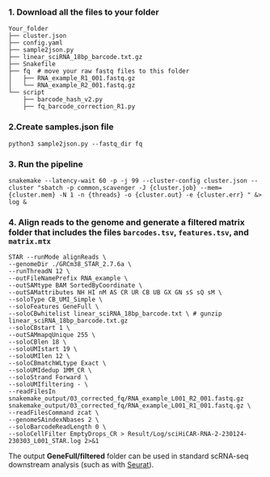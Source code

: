 ### 1. Download all the files to your folder
```
Your_folder
├── cluster.json
├── config.yaml
├── sample2json.py
├── linear_sciRNA_18bp_barcode.txt.gz
├── Snakefile
├── fq  # move your raw fastq files to this folder
│   ├── RNA_example_R1_001.fastq.gz
│   └── RNA_example_R2_001.fastq.gz
└── script
    ├── barcode_hash_v2.py
    ├── fq_barcode_correction_R1.py
```

### 2.Create samples.json file

`python3 sample2json.py --fastq_dir fq`

### 3. Run the pipeline

`snakemake --latency-wait 60 -p -j 99 --cluster-config cluster.json --cluster "sbatch -p common,scavenger -J {cluster.job} --mem={cluster.mem} -N 1 -n {threads} -o {cluster.out} -e {cluster.err} " &> log &`

### 4. Align reads to the genome and generate a filtered matrix folder that includes the files `barcodes.tsv`, `features.tsv`, and `matrix.mtx`
```
STAR --runMode alignReads \
--genomeDir ./GRCm38_STAR_2.7.6a \
--runThreadN 12 \
--outFileNamePrefix RNA_example \
--outSAMtype BAM SortedByCoordinate \
--outSAMattributes NH HI nM AS CR UR CB UB GX GN sS sQ sM \
--soloType CB_UMI_Simple \
--soloFeatures GeneFull \
--soloCBwhitelist linear_sciRNA_18bp_barcode.txt \ # gunzip linear_sciRNA_18bp_barcode.txt.gz
--soloCBstart 1 \
--outSAMmapqUnique 255 \
--soloCBlen 18 \
--soloUMIstart 19 \
--soloUMIlen 12 \
--soloCBmatchWLtype Exact \
--soloUMIdedup 1MM_CR \
--soloStrand Forward \
--soloUMIfiltering - \
--readFilesIn snakemake_output/03_corrected_fq/RNA_example_L001_R2_001.fastq.gz snakemake_output/03_corrected_fq/RNA_example_L001_R1_001.fastq.gz \
--readFilesCommand zcat \
--genomeSAindexNbases 2 \
--soloBarcodeReadLength 0 \
--soloCellFilter EmptyDrops_CR > Result/Log/sciHiCAR-RNA-2-230124-230303_L001_STAR.log 2>&1
```
The output **GeneFull/filtered** folder can be used in standard scRNA-seq downstream analysis (such as with [Seurat](https://satijalab.org/seurat/articles/pbmc3k_tutorial)).
